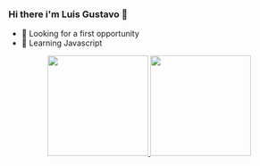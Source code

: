 ### Hi there i'm Luis Gustavo 👋

- 🔭 Looking for a first opportunity 
- 🌱 Learning Javascript

<div align="center">
  <a href="https://github.com/LuisVasconcelos0713">
  <img height="180em" src="https://github-readme-stats.vercel.app/api?username=LuisVasconcelos0713&show_icons=true&theme=dracula&include_all_commits=true&count_private=true"/>
  <img height="180em" src="https://github-readme-stats.vercel.app/api/top-langs/?username=LuisVasconcelos0713&layout=compact&langs_count=7&theme=dracula"/>
</div>
